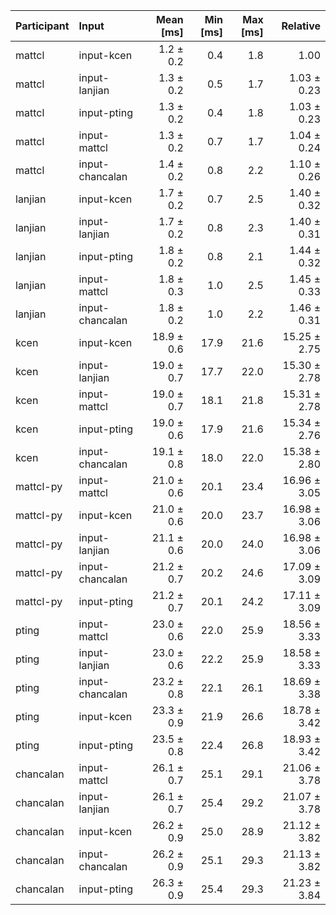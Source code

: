 | Participant | Input | Mean [ms] | Min [ms] | Max [ms] | Relative |
|:---|:---|---:|---:|---:|---:|
| mattcl | input-kcen | 1.2 ± 0.2 | 0.4 | 1.8 | 1.00 |
| mattcl | input-lanjian | 1.3 ± 0.2 | 0.5 | 1.7 | 1.03 ± 0.23 |
| mattcl | input-pting | 1.3 ± 0.2 | 0.4 | 1.8 | 1.03 ± 0.23 |
| mattcl | input-mattcl | 1.3 ± 0.2 | 0.7 | 1.7 | 1.04 ± 0.24 |
| mattcl | input-chancalan | 1.4 ± 0.2 | 0.8 | 2.2 | 1.10 ± 0.26 |
| lanjian | input-kcen | 1.7 ± 0.2 | 0.7 | 2.5 | 1.40 ± 0.32 |
| lanjian | input-lanjian | 1.7 ± 0.2 | 0.8 | 2.3 | 1.40 ± 0.31 |
| lanjian | input-pting | 1.8 ± 0.2 | 0.8 | 2.1 | 1.44 ± 0.32 |
| lanjian | input-mattcl | 1.8 ± 0.3 | 1.0 | 2.5 | 1.45 ± 0.33 |
| lanjian | input-chancalan | 1.8 ± 0.2 | 1.0 | 2.2 | 1.46 ± 0.31 |
| kcen | input-kcen | 18.9 ± 0.6 | 17.9 | 21.6 | 15.25 ± 2.75 |
| kcen | input-lanjian | 19.0 ± 0.7 | 17.7 | 22.0 | 15.30 ± 2.78 |
| kcen | input-mattcl | 19.0 ± 0.7 | 18.1 | 21.8 | 15.31 ± 2.78 |
| kcen | input-pting | 19.0 ± 0.6 | 17.9 | 21.6 | 15.34 ± 2.76 |
| kcen | input-chancalan | 19.1 ± 0.8 | 18.0 | 22.0 | 15.38 ± 2.80 |
| mattcl-py | input-mattcl | 21.0 ± 0.6 | 20.1 | 23.4 | 16.96 ± 3.05 |
| mattcl-py | input-kcen | 21.0 ± 0.6 | 20.0 | 23.7 | 16.98 ± 3.06 |
| mattcl-py | input-lanjian | 21.1 ± 0.6 | 20.0 | 24.0 | 16.98 ± 3.06 |
| mattcl-py | input-chancalan | 21.2 ± 0.7 | 20.2 | 24.6 | 17.09 ± 3.09 |
| mattcl-py | input-pting | 21.2 ± 0.7 | 20.1 | 24.2 | 17.11 ± 3.09 |
| pting | input-mattcl | 23.0 ± 0.6 | 22.0 | 25.9 | 18.56 ± 3.33 |
| pting | input-lanjian | 23.0 ± 0.6 | 22.2 | 25.9 | 18.58 ± 3.33 |
| pting | input-chancalan | 23.2 ± 0.8 | 22.1 | 26.1 | 18.69 ± 3.38 |
| pting | input-kcen | 23.3 ± 0.9 | 21.9 | 26.6 | 18.78 ± 3.42 |
| pting | input-pting | 23.5 ± 0.8 | 22.4 | 26.8 | 18.93 ± 3.42 |
| chancalan | input-mattcl | 26.1 ± 0.7 | 25.1 | 29.1 | 21.06 ± 3.78 |
| chancalan | input-lanjian | 26.1 ± 0.7 | 25.4 | 29.2 | 21.07 ± 3.78 |
| chancalan | input-kcen | 26.2 ± 0.9 | 25.0 | 28.9 | 21.12 ± 3.82 |
| chancalan | input-chancalan | 26.2 ± 0.9 | 25.1 | 29.3 | 21.13 ± 3.82 |
| chancalan | input-pting | 26.3 ± 0.9 | 25.4 | 29.3 | 21.23 ± 3.84 |
